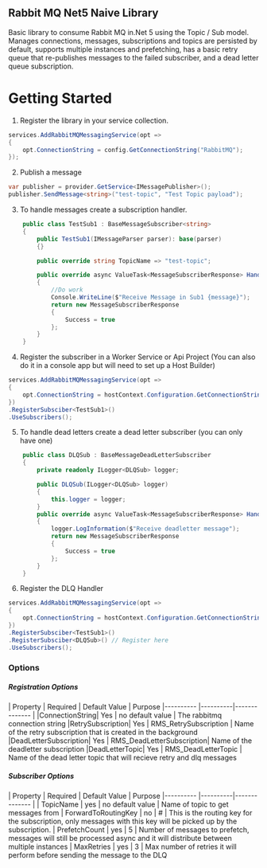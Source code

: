 ﻿## Rabbit MQ Net5 Naive Library

Basic library to consume Rabbit MQ in.Net 5 using the Topic / Sub model.  
Manages connections, messages, subscriptions and topics are persisted by default, supports multiple instances and prefetching, 
has a basic retry queue that re-publishes messages to the failed subscriber,
and a dead letter queue subscription.

# Getting Started
1. Register the library in your service collection.
```csharp
services.AddRabbitMQMessagingService(opt =>
{
    opt.ConnectionString = config.GetConnectionString("RabbitMQ");
});
```

2. Publish a message
```csharp
var publisher = provider.GetService<IMessagePublisher>();
publisher.SendMessage<string>("test-topic", "Test Topic payload");
```

3. To handle messages create a subscription handler.
```csharp
    public class TestSub1 : BaseMessageSubscriber<string>
    {
        public TestSub1(IMessageParser parser): base(parser)
        {}

        public override string TopicName => "test-topic";

        public override async ValueTask<MessageSubscriberResponse> HandleAsync(string message)
        {
            //Do work
            Console.WriteLine($"Receive Message in Sub1 {message}");
            return new MessageSubscriberResponse
            {
                Success = true
            };
        }
    }
```

4. Register the subscriber in a Worker Service or Api Project (You can also do it in a console app but will need to set up a Host Builder)
```csharp
services.AddRabbitMQMessagingService(opt =>
{
    opt.ConnectionString = hostContext.Configuration.GetConnectionString("RabbitMQ");
})
.RegisterSubsciber<TestSub1>()
.UseSubscribers();
```
5. To handle dead letters create a dead letter subscriber (you can only have one)
```csharp
    public class DLQSub : BaseMessageDeadLetterSubscriber
    {
        private readonly ILogger<DLQSub> logger;

        public DLQSub(ILogger<DLQSub> logger)
        {
            this.logger = logger;
        }
        public override async ValueTask<MessageSubscriberResponse> HandleAsync(ReadOnlyMemory<byte> messsage, IBasicProperties properties)
        {
            logger.LogInformation($"Receive deadletter message");
            return new MessageSubscriberResponse
            {
                Success = true
            };
        }
    }
```
6. Register the DLQ Handler
```csharp
services.AddRabbitMQMessagingService(opt =>
{
    opt.ConnectionString = hostContext.Configuration.GetConnectionString("RabbitMQ");
})
.RegisterSubsciber<TestSub1>()
.RegisterSubsciber<DLQSub>() // Register here
.UseSubscribers();
```

### Options
##### Registration Options

| Property       | Required | Default Value    | Purpose
|----------      |----------|--------------    |
|ConnectionString| Yes      | no default value | The rabbitmq connection string
|RetrySubscription| Yes     | RMS_RetrySubscription | Name of the retry subscription that is created in the background
|DeadLetterSubscription| Yes | RMS_DeadLetterSubscription| Name of the deadletter subscription
|DeadLetterTopic| Yes | RMS_DeadLetterTopic | Name of the dead letter topic that will recieve retry and dlq messages

##### Subscriber Options


| Property       | Required | Default Value    | Purpose
|----------      |----------|--------------    |
| TopicName      | yes      | no default value | Name of topic to get messages from
| ForwardToRoutingKey | no | # | This is the routing key for the subscription, only messages with this key will be picked up by the subscription.
| PrefetchCount | yes | 5 | Number of messages to prefetch, messages will still be processed async and it will distribute between multiple instances
| MaxRetries | yes | 3 | Max number of retries it will perform before sending the message to the DLQ


